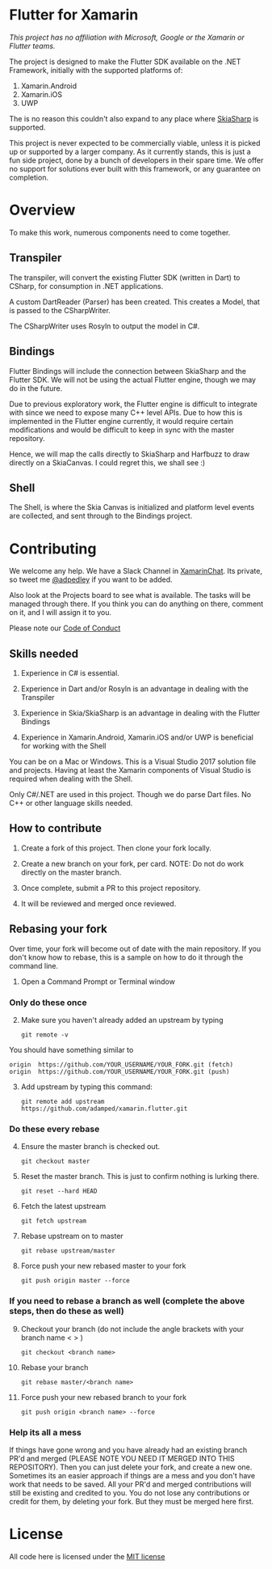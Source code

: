 # Flutter for Xamarin

*This project has no affiliation with Microsoft, Google or the Xamarin or Flutter teams.*

The project is designed to make the Flutter SDK available on the .NET Framework, initially with the supported platforms of:

1) Xamarin.Android
2) Xamarin.iOS
3) UWP

The is no reason this couldn't also expand to any place where [SkiaSharp](https://github.com/mono/SkiaSharp) is supported.

This project is never expected to be commercially viable, unless it is picked up or supported by a larger company. As it currently stands, this is just a fun side project, done by a bunch of developers in their spare time. We offer no support for solutions ever built with this framework, or any guarantee on completion.

# Overview

To make this work, numerous components need to come together.

## Transpiler

The transpiler, will convert the existing Flutter SDK (written in Dart) to CSharp, for consumption in .NET applications.

A custom DartReader (Parser) has been created. This creates a Model, that is passed to the CSharpWriter.

The CSharpWriter uses Rosyln to output the model in C#.

## Bindings

Flutter Bindings will include the connection between SkiaSharp and the Flutter SDK. We will not be using the actual Flutter engine, though we may do in the future.

Due to previous exploratory work, the Flutter engine is difficult to integrate with since we need to expose many C++ level APIs. Due to how this is implemented in the Flutter engine currently, it would require certain modifications and would be difficult to keep in sync with the master repository.

Hence, we will map the calls directly to SkiaSharp and Harfbuzz to draw directly on a SkiaCanvas. I could regret this, we shall see :)

## Shell

The Shell, is where the Skia Canvas is initialized and platform level events are collected, and sent through to the Bindings project.

# Contributing

We welcome any help. We have a Slack Channel in [XamarinChat](https://xamarinchat.herokuapp.com/). Its private, so tweet me [@adpedley](https://twitter.com/adpedley) if you want to be added.

Also look at the Projects board to see what is available. The tasks will be managed through there. If you think you can do anything on there, comment on it, and I will assign it to you.

Please note our [Code of Conduct](CODE_OF_CONDUCT.md)

## Skills needed

1) Experience in C# is essential.

2) Experience in Dart and/or Rosyln is an advantage in dealing with the Transpiler

3) Experience in Skia/SkiaSharp is an advantage in dealing with the Flutter Bindings

4) Experience in Xamarin.Android, Xamarin.iOS and/or UWP is beneficial for working with the Shell

You can be on a Mac or Windows. This is a Visual Studio 2017 solution file and projects. Having at least the Xamarin components of Visual Studio is required when dealing with the Shell.

Only C#/.NET are used in this project. Though we do parse Dart files. No C++ or other language skills needed.

## How to contribute

1) Create a fork of this project. Then clone your fork locally.

2) Create a new branch on your fork, per card. NOTE: Do not do work directly on the master branch.

3) Once complete, submit a PR to this project repository.

4) It will be reviewed and merged once reviewed.

## Rebasing your fork

Over time, your fork will become out of date with the main repository. If you don't know how to rebase, this is a sample on how to do it through the command line.

1) Open a Command Prompt or Terminal window

### Only do these once
2) Make sure you haven't already added an upstream by typing 

   `git remote -v`

You should have something similar to 

   ```
   origin  https://github.com/YOUR_USERNAME/YOUR_FORK.git (fetch)   
   origin  https://github.com/YOUR_USERNAME/YOUR_FORK.git (push)
   ```

3) Add upstream by typing this command:

   `git remote add upstream https://github.com/adamped/xamarin.flutter.git`

### Do these every rebase
4) Ensure the master branch is checked out. 

   `git checkout master`

5) Reset the master branch. This is just to confirm nothing is lurking there.

   `git reset --hard HEAD`

6) Fetch the latest upstream

   `git fetch upstream`

7) Rebase upstream on to master

   `git rebase upstream/master`

8) Force push your new rebased master to your fork

   `git push origin master --force`

### If you need to rebase a branch as well (complete the above steps, then do these as well)
9) Checkout your branch (do not include the angle brackets with your branch name < > )

   `git checkout <branch name>`

10) Rebase your branch

    `git rebase master/<branch name>`

11) Force push your new rebased branch to your fork

    `git push origin <branch name> --force`

### Help its all a mess

If things have gone wrong and you have already had an existing branch PR'd and merged (PLEASE NOTE YOU NEED IT MERGED INTO THIS REPOSITORY). 
Then you can just delete your fork, and create a new one. Sometimes its an easier approach if things are a mess and you don't have work that needs to be saved. All your PR'd and merged contributions will still be existing and credited to you. You do not lose any contributions or credit for them, by deleting your fork. But they must be merged here first.

# License

All code here is licensed under the [MIT license](LICENSE)
